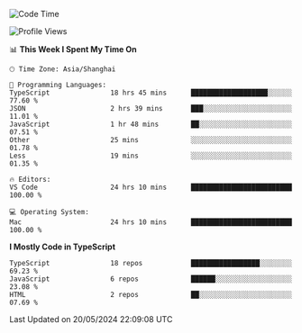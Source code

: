<!--START_SECTION:waka-->
![Code Time](http://img.shields.io/badge/Code%20Time-6%2C089%20hrs%2055%20mins-blue)

![Profile Views](http://img.shields.io/badge/Profile%20Views-0-blue)

📊 **This Week I Spent My Time On** 

```text
🕑︎ Time Zone: Asia/Shanghai

💬 Programming Languages: 
TypeScript               18 hrs 45 mins      ███████████████████░░░░░░   77.60 % 
JSON                     2 hrs 39 mins       ███░░░░░░░░░░░░░░░░░░░░░░   11.01 % 
JavaScript               1 hr 48 mins        ██░░░░░░░░░░░░░░░░░░░░░░░   07.51 % 
Other                    25 mins             ░░░░░░░░░░░░░░░░░░░░░░░░░   01.78 % 
Less                     19 mins             ░░░░░░░░░░░░░░░░░░░░░░░░░   01.35 % 

🔥 Editors: 
VS Code                  24 hrs 10 mins      █████████████████████████   100.00 % 

💻 Operating System: 
Mac                      24 hrs 10 mins      █████████████████████████   100.00 % 
```

**I Mostly Code in TypeScript** 

```text
TypeScript               18 repos            █████████████████░░░░░░░░   69.23 % 
JavaScript               6 repos             ██████░░░░░░░░░░░░░░░░░░░   23.08 % 
HTML                     2 repos             ██░░░░░░░░░░░░░░░░░░░░░░░   07.69 % 
```




 Last Updated on 20/05/2024 22:09:08 UTC
<!--END_SECTION:waka-->
